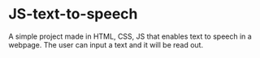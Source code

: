 # JS-text-to-speech
A simple project made in HTML, CSS, JS that enables text to speech in a webpage. The user can input a text and it will be read out.
